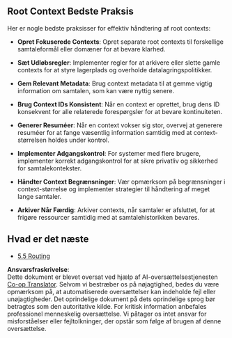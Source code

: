 <!--
CO_OP_TRANSLATOR_METADATA:
{
  "original_hash": "8311f46a35cf608c9780f39b62c9dc3f",
  "translation_date": "2025-07-14T02:03:48+00:00",
  "source_file": "05-AdvancedTopics/mcp-root-contexts/README.md",
  "language_code": "da"
}
-->
## Root Context Bedste Praksis

Her er nogle bedste praksisser for effektiv håndtering af root contexts:

- **Opret Fokuserede Contexts**: Opret separate root contexts til forskellige samtaleformål eller domæner for at bevare klarhed.

- **Sæt Udløbsregler**: Implementer regler for at arkivere eller slette gamle contexts for at styre lagerplads og overholde datalagringspolitikker.

- **Gem Relevant Metadata**: Brug context metadata til at gemme vigtig information om samtalen, som kan være nyttig senere.

- **Brug Context IDs Konsistent**: Når en context er oprettet, brug dens ID konsekvent for alle relaterede forespørgsler for at bevare kontinuiteten.

- **Generer Resuméer**: Når en context vokser sig stor, overvej at generere resuméer for at fange væsentlig information samtidig med at context-størrelsen holdes under kontrol.

- **Implementer Adgangskontrol**: For systemer med flere brugere, implementer korrekt adgangskontrol for at sikre privatliv og sikkerhed for samtalekontekster.

- **Håndter Context Begrænsninger**: Vær opmærksom på begrænsninger i context-størrelse og implementer strategier til håndtering af meget lange samtaler.

- **Arkiver Når Færdig**: Arkiver contexts, når samtaler er afsluttet, for at frigøre ressourcer samtidig med at samtalehistorikken bevares.

## Hvad er det næste

- [5.5 Routing](../mcp-routing/README.md)

**Ansvarsfraskrivelse**:  
Dette dokument er blevet oversat ved hjælp af AI-oversættelsestjenesten [Co-op Translator](https://github.com/Azure/co-op-translator). Selvom vi bestræber os på nøjagtighed, bedes du være opmærksom på, at automatiserede oversættelser kan indeholde fejl eller unøjagtigheder. Det oprindelige dokument på dets oprindelige sprog bør betragtes som den autoritative kilde. For kritisk information anbefales professionel menneskelig oversættelse. Vi påtager os intet ansvar for misforståelser eller fejltolkninger, der opstår som følge af brugen af denne oversættelse.